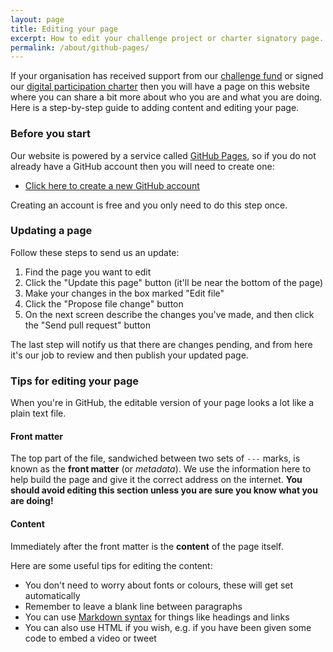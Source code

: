 ```yaml
---
layout: page
title: Editing your page
excerpt: How to edit your challenge project or charter signatory page.
permalink: /about/github-pages/
---
```


If your organisation has received support from our [challenge fund](/challenge/) or signed our [digital participation charter](/charter/) then you will have a page on this website where you can share a bit more about who you are and what you are doing. Here is a step-by-step guide to adding content and editing your page.

### Before you start

Our website is powered by a service called [GitHub Pages](https://pages.github.com/), so if you do not already have a GitHub account then you will need to create one:

* [Click here to create a new GitHub account](https://github.com/join)

Creating an account is free and you only need to do this step once.

### Updating a page

Follow these steps to send us an update:

1. Find the page you want to edit
2. Click the "Update this page" button (it'll be near the bottom of the page)
3. Make your changes in the box marked "Edit file"
4. Click the "Propose file change" button
5. On the next screen describe the changes you've made, and then click the "Send pull request" button

The last step will notify us that there are changes pending, and from here it's our job to review and then publish your updated page.

### Tips for editing your page

When you're in GitHub, the editable version of your page looks a lot like a plain text file.

#### Front matter

The top part of the file, sandwiched between two sets of `---` marks, is known as the **front matter** (or *metadata*). We use the information here to help build the page and give it the correct address on the internet. **You should avoid editing this section unless you are sure you know what you are doing!**

#### Content

Immediately after the front matter is the **content** of the page itself.

Here are some useful tips for editing the content:

* You don't need to worry about fonts or colours, these will get set automatically
* Remember to leave a blank line between paragraphs
* You can use [Markdown syntax](https://help.github.com/articles/markdown-basics/) for things like headings and links
* You can also use HTML if you wish, e.g. if you have been given some code to embed a video or tweet